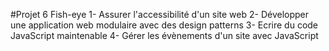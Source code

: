 #Projet 6 Fish-eye
1- Assurer l'accessibilité d'un site web
2- Développer une application web modulaire avec des design patterns
3- Ecrire du code JavaScript maintenable
4- Gérer les évènements d'un site avec JavaScript
